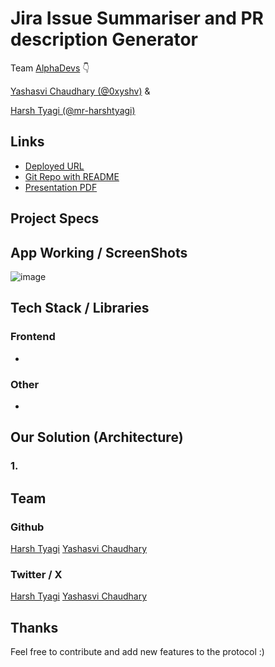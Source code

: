 # Jira Issue Summariser and PR description Generator


Team [AlphaDevs](https://alphadevs.dev) 👇

[Yashasvi Chaudhary (@0xyshv)](https://github.com/0xyshv) &

[Harsh Tyagi (@mr-harshtyagi)](https://github.com/mr-harshtyagi)

## Links

- [Deployed URL]()
- [Git Repo with README]()
- [Presentation PDF]()


## Project Specs


## App Working / ScreenShots

![image]()


## Tech Stack / Libraries

### Frontend

- 

### Other

-

## Our Solution (Architecture)

### 1.


## Team

### Github

[Harsh Tyagi](https://github.com/mr-harshtyagi)
[Yashasvi Chaudhary](https://github.com/0xyshv)

### Twitter / X

[Harsh Tyagi](https://twitter.com/mr_harshtyagi)
[Yashasvi Chaudhary](https://twitter.com/0xyshv)

## Thanks

Feel free to contribute and add new features to the protocol :)
